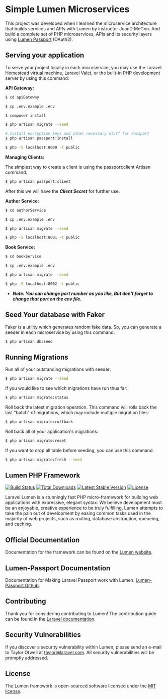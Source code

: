 # Simple Lumen Microservices

This project was developed when I learned the microservice architecture that builds services and APIs with Lumen by instructor JuanD MeGon. And build a complete set of PHP microservices, APIs and its security layers using [Lumen Passport](https://github.com/dusterio/lumen-passport) (OAuth2).

## Serving your application

To serve your project locally in each microservice, you may use the Laravel Homestead virtual machine, Laravel Valet, or the built-in PHP development server by using this command:

**API Gateway:**

```bash
$ cd apiGateway

$ cp .env.example .env

$ composer install

$ php artisan migrate --seed

# Install encryption keys and other necessary stuff for Passport
$ php artisan passport:install

$ php -S localhost:8000 -t public
```

**Managing Clients:**

The simplest way to create a client is using the passport:client Artisan command.

```bash
$ php artisan passport:client
```

After this we will have the **_Client Secret_** for further use.

**Author Service:**

```bash
$ cd authorService

$ cp .env.example .env

$ php artisan migrate --seed

$ php -S localhost:8001 -t public
```

**Book Service:**

```bash
$ cd bookService

$ cp .env.example .env

$ php artisan migrate --seed

$ php -S localhost:8002 -t public
```

- **_Note: You can change port number as you like, But don't forget to change that port on the env file._**

## Seed Your database with Faker

Faker is a utility which generates random fake data. So, you can generate a seeder in each microservice by using this command:

```bash
$ php artisan db:seed
```

## Running Migrations

Run all of your outstanding migrations with seeder:

```bash
$ php artisan migrate --seed
```

If you would like to see which migrations have run thus far:

```bash
$ php artisan migrate:status
```

Roll back the latest migration operation. This command will rolls back the last "batch" of migrations, which may include multiple migration files:

```bash
$ php artisan migrate:rollback
```

Roll back all of your application's migrations:

```bash
$ php artisan migrate:reset
```

If you want to drop all table before seeding, you can use this command.

```bash
$ php artisan migrate:fresh --seed
```

## Lumen PHP Framework

[![Build Status](https://travis-ci.org/laravel/lumen-framework.svg)](https://travis-ci.org/laravel/lumen-framework)
[![Total Downloads](https://img.shields.io/packagist/dt/laravel/framework)](https://packagist.org/packages/laravel/lumen-framework)
[![Latest Stable Version](https://img.shields.io/packagist/v/laravel/framework)](https://packagist.org/packages/laravel/lumen-framework)
[![License](https://img.shields.io/packagist/l/laravel/framework)](https://packagist.org/packages/laravel/lumen-framework)

Laravel Lumen is a stunningly fast PHP micro-framework for building web applications with expressive, elegant syntax. We believe development must be an enjoyable, creative experience to be truly fulfilling. Lumen attempts to take the pain out of development by easing common tasks used in the majority of web projects, such as routing, database abstraction, queueing, and caching.

## Official Documentation

Documentation for the framework can be found on the [Lumen website](https://lumen.laravel.com/docs).

## Lumen-Passport Documentation

Documentation for Making Laravel Passport work with Lumen. [Lumen-Passport Github](https://github.com/dusterio/lumen-passport).

## Contributing

Thank you for considering contributing to Lumen! The contribution guide can be found in the [Laravel documentation](https://laravel.com/docs/contributions).

## Security Vulnerabilities

If you discover a security vulnerability within Lumen, please send an e-mail to Taylor Otwell at taylor@laravel.com. All security vulnerabilities will be promptly addressed.

## License

The Lumen framework is open-sourced software licensed under the [MIT license](https://opensource.org/licenses/MIT).

